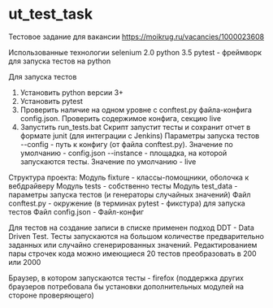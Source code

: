 # ut_test_task

Тестовое задание для вакансии https://moikrug.ru/vacancies/1000023608

Использованные технологии
selenium 2.0
python 3.5
pytest - фреймворк для запуска тестов на python


Для запуска тестов 
1) Установить python версии 3+
2) Установить pytest
3) Проверить наличие на одном уровне с conftest.py файла-конфига config.json. Проверить содержимое 
конфига, секцию live
4) Запустить run_tests.bat 
Cкрипт запустит тесты и сохранит отчет в формате junit (для интеграции с Jenkins)
Параметры запуска тестов
--config - путь к конфигу (от файла conftest.py). Значение по умолчанию - config.json
--instance - площадка, на которой запускаются тесты. Значение по умолчанию - live


Структура проекта:
Модуль fixture - классы-помощники, оболочка к вебдрайверу
Модуль tests - собственно тесты
Модуль test_data - параметры запуска тестов (и генераторы случайных значений)
Файл conftest.py - окружение (в терминах pytest - фикстура) для запуска тестов
Файл config.json - Файл-конфиг

Для тестов на создание записи в списке применен подход DDT - Data Driven Test. Тесты запускаются на большом количестве
предварительно заданных или случайно сгенерированных значений. Редактированием пары строчек кода можно имеющиеся
20 тестов преобразовать в 200 или 2000

Браузер, в котором запускаются тесты - firefox (поддержка других браузеров потребовала бы установки 
дополнительных модулей на стороне проверяющего)